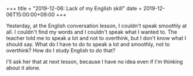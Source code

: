 +++
title =  "2019-12-06: Lack of my English skill"
date = 2019-12-06T15:00:00+09:00
+++

Yesterday, at the English conversation lesson, I couldn't speak smoothly at all.
I couldn't find my words and I couldn't speak what I wanted to.
The teacher told me to speak a lot and not to overthink,
but I don't know what I should say.
What do I have to do to speak a lot and smoothly, not to overthink?
How do I study English to do that?

I'll ask her that at next lesson,
because I have no idea even if I'm thinking about it alone.

